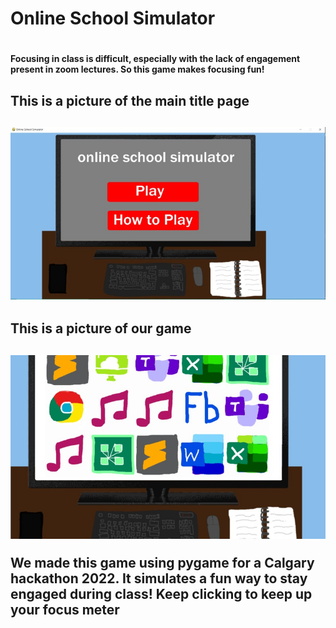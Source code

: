 <h1> Online School Simulator <h1>

<h4>Focusing in class is difficult, especially with the lack of engagement present in zoom lectures. So this game makes focusing fun!<h4>


<h2>This is a picture of the main title page<h2>
  
![](/game_icons/online_school.jpeg) 

<h2>This is a picture of our game<h2>
  
![](/game_icons/online_2.jpeg) 
  
  
We made this game using pygame for a Calgary hackathon 2022. It simulates a fun way to stay engaged during class! Keep clicking to keep up your focus meter
